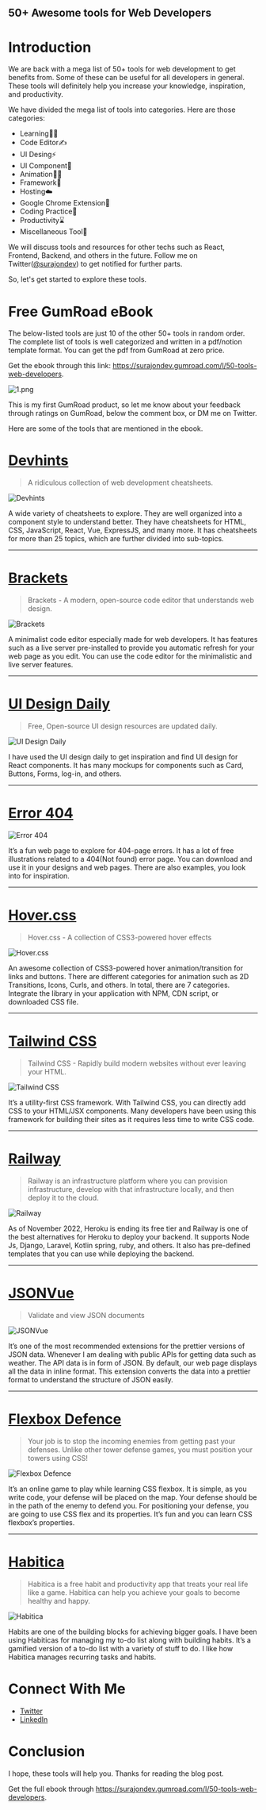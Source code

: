 ## 50+ Awesome tools for Web Developers

# Introduction

We are back with a mega list of 50+ tools for web development to get benefits from. Some of these can be useful for all developers in general. These tools will definitely help you increase your knowledge, inspiration, and productivity.

We have divided the mega list of tools into categories. Here are those categories: 
- Learning🧑‍💻
- Code Editor✍️
- UI Desing⚡
- UI Component🚀
- Animation🏃‍♂️
- Framework🏢
- Hosting☁️
- Google Chrome Extension🔗
- Coding Practice🧭
- Productivity⌛
- Miscellaneous Tool🔎

We will discuss tools and resources for other techs such as React, Frontend, Backend, and others in the future. Follow me on Twitter([@surajondev](https://twitter.com/surajondev)) to get notified for further parts. 

So, let's get started to explore these tools.

# Free GumRoad eBook

The below-listed tools are just 10 of the other 50+ tools in random order. The complete list of tools is well categorized and written in a pdf/notion template format. You can get the pdf from GumRoad at zero price. 

Get the ebook through this link: https://surajondev.gumroad.com/l/50-tools-web-developers. 


![1.png](https://cdn.hashnode.com/res/hashnode/image/upload/v1663069848043/edRRF1hIkV.png)

This is my first GumRoad product, so let me know about your feedback through ratings on GumRoad, below the comment box, or DM me on Twitter. 

Here are some of the tools that are mentioned in the ebook.

# [Devhints](https://devhints.io/)

> A ridiculous collection of web development cheatsheets.

![Devhints](https://cdn.hashnode.com/res/hashnode/image/upload/v1663069850648/dJE9282gy.png)

A wide variety of cheatsheets to explore. They are well organized into a component style to understand better. They have cheatsheets for HTML, CSS, JavaScript, React, Vue, ExpressJS, and many more. It has cheatsheets for more than 25 topics, which are further divided into sub-topics.

---

# [Brackets](https://brackets.io/)

> Brackets - A modern, open-source code editor that understands web design.

![Brackets](https://cdn.hashnode.com/res/hashnode/image/upload/v1663069853652/Rq7gBQTvU.png)

A minimalist code editor especially made for web developers. It has features such as a live server pre-installed to provide you automatic refresh for your web page as you edit. You can use the code editor for the minimalistic and live server features.

---

# [UI Design Daily](https://uidesigndaily.com/)

> Free, Open-source UI design resources are updated daily.

![UI Design Daily](https://cdn.hashnode.com/res/hashnode/image/upload/v1663069855801/TP2qfD6MX.png)

I have used the UI design daily to get inspiration and find UI design for React components. It has many mockups for components such as Card, Buttons, Forms, log-in, and others.

---

# [Error 404](https://error404.fun/)

![Error 404](https://cdn.hashnode.com/res/hashnode/image/upload/v1663069857886/LfG-D2Z4v.png)

It’s a fun web page to explore for 404-page errors. It has a lot of free illustrations related to a 404(Not found) error page. You can download and use it in your designs and web pages. There are also examples, you look into for inspiration.

---

# [Hover.css](https://ianlunn.github.io/Hover/)

> Hover.css - A collection of CSS3-powered hover effects

![Hover.css](https://cdn.hashnode.com/res/hashnode/image/upload/v1663069859529/wQVBdm43s.png)

An awesome collection of CSS3-powered hover animation/transition for links and buttons. There are different categories for animation such as 2D Transitions, Icons, Curls, and others. In total, there are 7 categories. Integrate the library in your application with NPM, CDN script, or downloaded CSS file. 

---

# [Tailwind CSS](https://tailwindcss.com/)

> Tailwind CSS - Rapidly build modern websites without ever leaving your HTML.

![Tailwind CSS](https://cdn.hashnode.com/res/hashnode/image/upload/v1663069861205/oC6UNLgQK.png)

It’s a utility-first CSS framework. With Tailwind CSS, you can directly add CSS to your HTML/JSX components. Many developers have been using this framework for building their sites as it requires less time to write CSS code. 

---

# [Railway](https://railway.app/)

> Railway is an infrastructure platform where you can provision infrastructure, develop with that infrastructure locally, and then deploy it to the cloud.

![Railway](https://cdn.hashnode.com/res/hashnode/image/upload/v1663069863306/E2n0pQ0-B.png)

As of November 2022, Heroku is ending its free tier and Railway is one of the best alternatives for Heroku to deploy your backend. It supports Node Js, Django, Laravel, Kotlin spring, ruby, and others. It also has pre-defined templates that you can use while deploying the backend.

---

# [JSONVue](https://chrome.google.com/webstore/detail/jsonvue/chklaanhfefbnpoihckbnefhakgolnmc)

> Validate and view JSON documents

![JSONVue](https://cdn.hashnode.com/res/hashnode/image/upload/v1663069864898/r7278XrYi.png)

It’s one of the most recommended extensions for the prettier versions of JSON data. Whenever I am dealing with public APIs for getting data such as weather. The API data is in form of JSON. By default, our web page displays all the data in inline format. This extension converts the data into a prettier format to understand the structure of JSON easily.

---

# [Flexbox Defence](http://www.flexboxdefense.com/)

> Your job is to stop the incoming enemies from getting past your defenses. Unlike other tower defense games, you must position your towers using CSS!

![Flexbox Defence](https://cdn.hashnode.com/res/hashnode/image/upload/v1663069867085/mWM9W73iP.png)

It’s an online game to play while learning CSS flexbox. It is simple, as you write code, your defense will be placed on the map. Your defense should be in the path of the enemy to defend you. For positioning your defense, you are going to use CSS flex and its properties. It’s fun and you can learn CSS flexbox’s properties.

---

# [Habitica](https://habitica.com/)

> Habitica is a free habit and productivity app that treats your real life like a game. Habitica can help you achieve your goals to become healthy and happy.

![Habitica](https://cdn.hashnode.com/res/hashnode/image/upload/v1663069868555/U1pfGGfmX.png)

Habits are one of the building blocks for achieving bigger goals. I have been using Habiticas for managing my to-do list along with building habits. It’s a gamified version of a to-do list with a variety of stuff to do. I like how Habitica manages recurring tasks and habits.

# Connect With Me

- [Twitter](https://twitter.com/surajondev)
- [LinkedIn](https://www.linkedin.com/in/surajondev/)

# Conclusion
 
I hope, these tools will help you. Thanks for reading the blog post.

Get the full ebook through https://surajondev.gumroad.com/l/50-tools-web-developers. 
